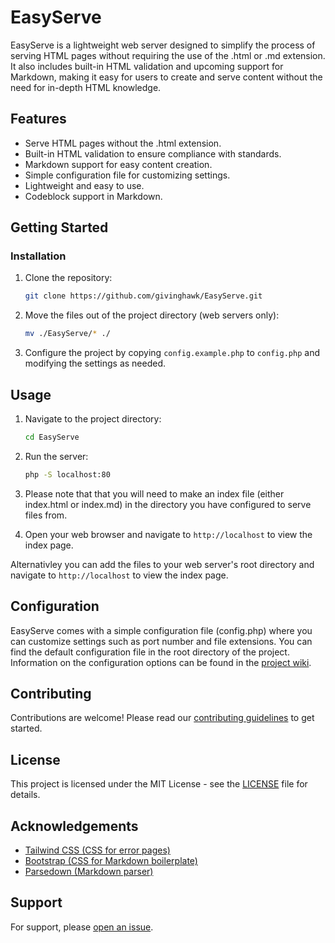 # EasyServe

EasyServe is a lightweight web server designed to simplify the process of serving HTML pages without requiring the use of the .html or .md extension. It also includes built-in HTML validation and upcoming support for Markdown, making it easy for users to create and serve content without the need for in-depth HTML knowledge.

## Features

- Serve HTML pages without the .html extension.
- Built-in HTML validation to ensure compliance with standards.
- Markdown support for easy content creation.
- Simple configuration file for customizing settings.
- Lightweight and easy to use.
- Codeblock support in Markdown.

## Getting Started

### Installation

1. Clone the repository:

    ```bash
    git clone https://github.com/givinghawk/EasyServe.git
    ```

2. Move the files out of the project directory (web servers only):

    ```bash
    mv ./EasyServe/* ./
    ```

3. Configure the project by copying `config.example.php` to `config.php` and modifying the settings as needed.

## Usage

1. Navigate to the project directory:
    ```bash
    cd EasyServe
    ```

2. Run the server:
    ```bash
    php -S localhost:80
    ```

3. Please note that that you will need to make an index file (either index.html or index.md) in the directory you have configured to serve files from.

4. Open your web browser and navigate to `http://localhost` to view the index page.

Alternativley you can add the files to your web server's root directory and navigate to `http://localhost` to view the index page.

## Configuration
EasyServe comes with a simple configuration file (config.php) where you can customize settings such as port number and file extensions. You can find the default configuration file in the root directory of the project. Information on the configuration options can be found in the [project wiki](https://github.com/givinghawk/EasyServe/wiki/Configuration).

## Contributing
Contributions are welcome! Please read our [contributing guidelines](CONTRIBUTING.md) to get started.

## License
This project is licensed under the MIT License - see the [LICENSE](LICENSE) file for details.

## Acknowledgements
- [Tailwind CSS (CSS for error pages)](https://tailwindcss.com/)
- [Bootstrap (CSS for Markdown boilerplate)](https://getbootstrap.com/)
- [Parsedown (Markdown parser)](https://parsedown.org/)

## Support
For support, please [open an issue](https://github.com/givinghawk/EasyServe/issues).
